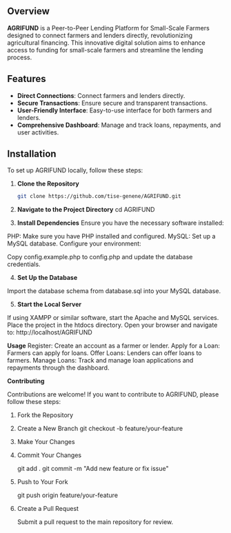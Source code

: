 ## Overview

**AGRIFUND** is a Peer-to-Peer Lending Platform for Small-Scale Farmers designed to connect farmers and lenders directly, revolutionizing agricultural financing. 
This innovative digital solution aims to enhance access to funding for small-scale farmers and streamline the lending process.

## Features

- **Direct Connections**: Connect farmers and lenders directly.
- **Secure Transactions**: Ensure secure and transparent transactions.
- **User-Friendly Interface**: Easy-to-use interface for both farmers and lenders.
- **Comprehensive Dashboard**: Manage and track loans, repayments, and user activities.

## Installation

To set up AGRIFUND locally, follow these steps:

1. **Clone the Repository**

   ```bash
   git clone https://github.com/tise-genene/AGRIFUND.git

2. **Navigate to the Project Directory**
   cd AGRIFUND

3. **Install Dependencies**
   Ensure you have the necessary software installed:

  PHP: Make sure you have PHP installed and configured.
  MySQL: Set up a MySQL database.
  Configure your environment:

  Copy config.example.php to config.php and update the database credentials.

4. **Set Up the Database**

  Import the database schema from database.sql into your MySQL database.
  
5. **Start the Local Server**

  If using XAMPP or similar software, start the Apache and MySQL services. Place the project in the htdocs directory.
  Open your browser and navigate to: http://localhost/AGRIFUND

  **Usage**
Register: Create an account as a farmer or lender.
Apply for a Loan: Farmers can apply for loans.
Offer Loans: Lenders can offer loans to farmers.
Manage Loans: Track and manage loan applications and repayments through the dashboard.

**Contributing**

Contributions are welcome! If you want to contribute to AGRIFUND, please follow these steps:

1. Fork the Repository

2. Create a New Branch
   git checkout -b feature/your-feature
   
4. Make Your Changes

5. Commit Your Changes

   git add .
   git commit -m "Add new feature or fix issue"

5. Push to Your Fork

   git push origin feature/your-feature
  
6. Create a Pull Request

   Submit a pull request to the main repository for review.

  
   
